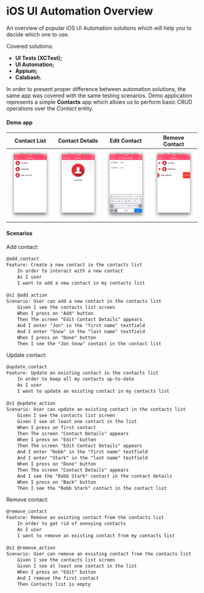 # iOS UI Automation Overview
An overview of popular iOS UI Automation solutions which will help you to decide which one to use.

Covered solutions:
* **UI Tests (XCTest);**
* **UI Automation;**
* **Appium;**
* **Calabash.**

In order to present proper difference between automation solutions, the same app was covered with the same testing scenarios.
Demo application represents a simple **Contacts** app which allows us to perform basic CRUD operations over the *Contact* entity.

#### Demo app

Contact List | Contact Details | Edit Contact | Remove Contact
------------ | ------------- | ------------- | -------------
![Contact List](/assets/contact-list.png) | ![Contact Details](/assets/contact-details.png) | ![Edit Contact](/assets/contact-edit.png) | ![Remove Contact](/assets/contact-remove.png)

#### Scenarios

Add contact:

```gherkin
@add_contact
Feature: Create a new contact in the contacts list
	In order to interact with a new contact
	As I user
	I want to add a new contact in my contacts list

@s1 @add_action
Scenario: User can add a new contact in the contacts list
	Given I see the contacts list screen
	When I press on "Add" button
	Then The screen "Edit Contact Details" appears
	And I enter "Jon" in the "first name" textfield
	And I enter "Snow" in the "last name" textfield
	When I press on "Done" button
	Then I see the "Jon Snow" contact in the contact list
```

Update contact:

```gherkin
@update_contact
Feature: Update an existing contact in the contacts list
	In order to keep all my contacts up-to-date
	As I user
	I want to update an existing contact in my contacts list

@s1 @update_action
Scenario: User can update an existing contact in the contacts list
	Given I see the contacts list screen
	Given I see at least one contact in the list
	When I press on first contact
	Then The screen "Contact Details" appears
	When I press on "Edit" button
	Then The screen "Edit Contact Details" appears
	And I enter "Robb" in the "first name" textfield
	And I enter "Stark" in the "last name" textfield
	When I press on "Done" button
	Then The screen "Contact Details" appears
	And I see the "Robb Stark" contact in the contact details
	When I press on "Back" button
	Then I see the "Robb Stark" contact in the contact list
```

Remove contact:

```gherkin
@remove_contact
Feature: Remove an existing contact from the contacts list
	In order to get rid of annoying contacts
	As I user
	I want to remove an existing contact from my contacts list

@s1 @remove_action
Scenario: User can remove an existing contact from the contacts list
	Given I see the contacts list screen
	Given I see at least one contact in the list
	When I press on "Edit" button
	And I remove the first contact
	Then Contacts list is empty
```
